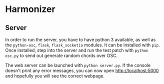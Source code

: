 # Harmonizer

## Server

In order to run the server, you have to have python 3 available, as well as the `python-osc`, `flask`, `flask_socketio` modules. It can be installed with `pip`. Once installed, step into the server and run the test patch with `python osc.py` to send out generate random chords over OSC.

The web server can be launched with `python server.py`. If the console doesn't print any error messages, you can now open [http://localhost:5000](http://localhost:5000) and hopefully you will see the correct webpage.